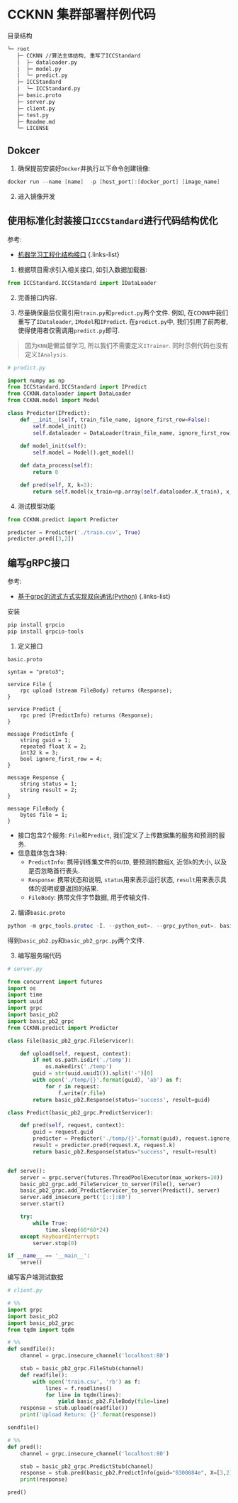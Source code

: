 # CCKNN 集群部署样例代码

目录结构
```html
└─ root
   ├─ CCKNN //算法主体结构, 重写了ICCStandard
   │  ├─ dataloader.py
   |  ├─ model.py
   |  └─ predict.py
   ├─ ICCStandard
   |  └─ ICCStandard.py
   ├─ basic.proto
   ├─ server.py
   ├─ client.py
   ├─ test.py
   ├─ Readme.md
   └─ LICENSE

```

## Dokcer

1. 确保提前安装好`Docker`并执行以下命令创建镜像:

```powershell
docker run --name [name]  -p [host_port]:[docker_port] [image_name]
```

2. 进入镜像开发

## 使用标准化封装接口`ICCStandard`进行代码结构优化

参考:
- [机器学习工程化结构接口](http://molihua.fzu.edu.cn/zh/master/ml/lpc/r6)
{.links-list}

1. 根据项目需求引入相关接口, 如引入数据加载器:

```python
from ICCStandard.ICCStandard import IDataLoader
```

2. 完善接口内容.

3. 尽量确保最后仅需引用`train.py`和`predict.py`两个文件. 例如, 在`CCKNN`中我们重写了`IDataloader`, `IModel`和`IPredict`. 在`predict.py`中, 我们引用了前两者, 使得使用者仅需调用`predict.py`即可.

> 因为`KNN`是懒监督学习, 所以我们不需要定义`ITrainer`. 同时示例代码也没有定义`IAnalysis`.

```python
# predict.py

import numpy as np
from ICCStandard.ICCStandard import IPredict
from CCKNN.dataloader import DataLoader
from CCKNN.model import Model

class Predicter(IPredict):
    def __init__(self, train_file_name, ignore_first_row=False):
        self.model_init()
        self.dataloader = DataLoader(train_file_name, ignore_first_row)
    
    def model_init(self):
        self.model = Model().get_model()

    def data_process(self):
        return 0

    def pred(self, X, k=3):
        return self.model(x_train=np.array(self.dataloader.X_train), x_test=np.array(X), y_train=self.dataloader.Y_train, k=k)
```

4. 测试模型功能

```python
from CCKNN.predict import Predicter

predicter = Predicter('./train.csv', True)
predicter.pred([3,2])
```

## 编写gRPC接口

参考:
- [基于grpc的流式方式实现双向通讯(Python)](http://molihua.fzu.edu.cn/sosd/web/wiki/grpc/stream_python)
{.links-list}

安装

```powershell
pip install grpcio
pip install grpcio-tools
```

1. 定义接口

`basic.proto`

```proto3
syntax = "proto3";

service File {
    rpc upload (stream FileBody) returns (Response);
}

service Predict {
    rpc pred (PredictInfo) returns (Response);
}

message PredictInfo {
    string guid = 1;
    repeated float X = 2;
    int32 k = 3;
    bool ignore_first_row = 4;
}

message Response {
    string status = 1;
    string result = 2;
}

message FileBody {
    bytes file = 1;
}
```

- 接口包含2个服务: `File`和`Predict`, 我们定义了上传数据集的服务和预测的服务.
- 信息载体包含3种: 
    - `PredictInfo`: 携带训练集文件的`GUID`, 要预测的数组`X`, 近邻`k`的大小, 以及是否忽略首行表头.
    - `Response`: 携带状态和说明, `status`用来表示运行状态, `result`用来表示具体的说明或要返回的结果.
    - `FileBody`: 携带文件字节数据, 用于传输文件.

2. 编译`basic.proto`

```powershell
python -m grpc_tools.protoc -I. --python_out=. --grpc_python_out=. basic.proto
```

得到`basic_pb2.py`和`basic_pb2_grpc.py`两个文件.

3. 编写服务端代码

```python
# server.py

from concurrent import futures
import os
import time
import uuid
import grpc
import basic_pb2
import basic_pb2_grpc
from CCKNN.predict import Predicter

class File(basic_pb2_grpc.FileServicer):

    def upload(self, request, context):
        if not os.path.isdir('./temp'):
            os.makedirs('./temp')
        guid = str(uuid.uuid1()).split('-')[0]
        with open('./temp/{}'.format(guid), 'ab') as f:
            for r in request:
                f.write(r.file)
        return basic_pb2.Response(status='success', result=guid)

class Predict(basic_pb2_grpc.PredictServicer):

    def pred(self, request, context):
        guid = request.guid
        predicter = Predicter('./temp/{}'.format(guid), request.ignore_first_row)
        result = predicter.pred(request.X, request.k)
        return basic_pb2.Response(status="success", result=result)


def serve():
    server = grpc.server(futures.ThreadPoolExecutor(max_workers=10))
    basic_pb2_grpc.add_FileServicer_to_server(File(), server)
    basic_pb2_grpc.add_PredictServicer_to_server(Predict(), server)
    server.add_insecure_port('[::]:80')
    server.start()

    try:
        while True:
            time.sleep(60*60*24)
    except KeyboardInterrupt:
        server.stop(0)

if __name__ == '__main__':
    serve()
```

编写客户端测试数据

```python
# client.py

# %%
import grpc
import basic_pb2
import basic_pb2_grpc
from tqdm import tqdm

# %%
def sendfile():
    channel = grpc.insecure_channel('localhost:80')

    stub = basic_pb2_grpc.FileStub(channel)
    def readfile():
        with open('train.csv', 'rb') as f:
            lines = f.readlines()
            for line in tqdm(lines):
                yield basic_pb2.FileBody(file=line)
    response = stub.upload(readfile())
    print('Upload Return: {}'.format(response))

sendfile()
```

```python
# %%
def pred():
    channel = grpc.insecure_channel('localhost:80')

    stub = basic_pb2_grpc.PredictStub(channel)
    response = stub.pred(basic_pb2.PredictInfo(guid="8300884e", X=[3,2], k=3, ignore_first_row=True))
    print(response)

pred()
```